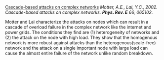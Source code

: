 [Cascade-based attacks on complex networks](https://journals.aps.org/pre/abstract/10.1103/PhysRevE.66.065102)
_Motter, A.E., Lai, Y.C., 2002. Cascade-based attacks on complex networks. **Phys. Rev.
E** 66, 065102._

Motter and Lai characterize the attacks on nodes which can result in a cascade of overload failure in the complex network like the internet and power grids. The conditions they find are (1) heterogeneity of networks and (2) the attack on the node with high load. They show that the homogenous network is more robust against attacks than the heterogenous(scale-free) network and the attack on a single important node with large load can cause the almost entire failure of the network unlike random breakdown.